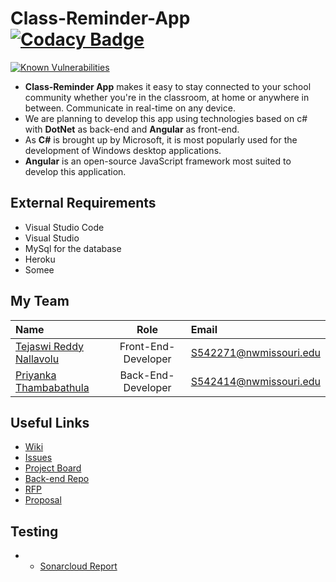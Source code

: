 # Class-Reminder-App [![Codacy Badge](https://app.codacy.com/project/badge/Grade/41ca830b8b6a4dd591510ea9141fa352)](https://www.codacy.com/gh/TejaswiNallavolu/angular-app-heroku/dashboard?utm_source=github.com&amp;utm_medium=referral&amp;utm_content=TejaswiNallavolu/angular-app-heroku&amp;utm_campaign=Badge_Grade)
[![Known Vulnerabilities](https://snyk.io/test/github/{TejaswiNallavolu}/{angular-app-heroku}/badge.svg)](https://snyk.io/test/github/{TejaswiNallavolu}/{angular-app-heroku})

-  **Class-Reminder App** makes it easy to stay connected to your school community whether you're in the classroom, at home or anywhere in between. Communicate in real-time on any device.
-  We are planning to develop this app using technologies based on c# with **DotNet** as back-end and **Angular** as front-end.
-  As **C#** is brought up by Microsoft, it is most popularly used for the development of Windows desktop applications.
-  **Angular** is an open-source JavaScript framework most suited to develop this application.

## External Requirements
-  Visual Studio Code  
-  Visual Studio  
-  MySql for the database
-  Heroku
-  Somee

## My Team   
| Name      | Role | Email     |
| :---        |    :----:   | :---          
| [Tejaswi Reddy Nallavolu](https://github.com/TejaswiNallavolu)      | Front-End-Developer      | S542271@nwmissouri.edu   |
| [Priyanka Thambabathula](https://github.com/Priyanka1818)   | Back-End-Developer        | S542414@nwmissouri.edu      |

## Useful Links
-  [Wiki](https://github.com/TejaswiNallavolu/angular-app-heroku/wiki)   
-  [Issues](https://github.com/TejaswiNallavolu/angular-app-heroku/issues)
-  [Project Board](https://github.com/TejaswiNallavolu/angular-app-heroku/projects/1)
-  [Back-end Repo](https://github.com/TejaswiNallavolu/BackEnd-ClassReminderApp)
-  [RFP](https://github.com/harshakurra123/ClassRemainder)
-  [Proposal](https://github.com/TejaswiNallavolu/proposal)

## Testing
- - [Sonarcloud Report](https://sonarcloud.io/project/overview?id=TejaswiNallavolu_angular-app-heroku)
